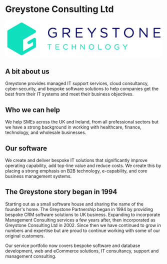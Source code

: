 # Greystone Consulting Ltd

![Greystone Consulting Ltd Logo](https://github.com/GreystoneUK/.github/raw/main/images/Logo_Technology_White.jpg "Greystone Consulting Ltd")

## A bit about us

Greystone provides managed IT support services, cloud consultancy, cyber-security, and bespoke software solutions to help companies get the best from their IT systems and meet their business objectives.

## Who we can help

We help SMEs across the UK and Ireland, from all professional sectors but we have a strong background in working with healthcare, finance, technology, and wholesale businesses.

## Our software

We create and deliver bespoke IT solutions that significantly improve operating capability, add top-line value and reduce costs. We create this by placing a strong emphasis on B2B technology, e-capability, and core business management systems.

## The Greystone story began in 1994

Starting out as a small software house and sharing the name of the founder's home. The Greystone Partnership began in 1994 by providing bespoke CRM software solutions to UK business. Expanding to incorporate Management Consulting services a few years after, then incorporated as Greystone Consulting Ltd in 2002.
Since then we have continued to grow in numbers and expertise but are proud to continue working with some of our original customers.

Our service portfolio now covers bespoke software and database development, web and eCommerce solutions, IT consultancy, support and management consulting.
